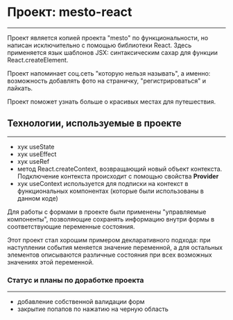 # Проект: mesto-react
------  
Проект является копией проекта "mesto" по функциональности, но написан исключительно с помощью библиотеки React. 
Здесь применяется язык шаблонов JSX: синтаксическим сахар для функции React.createElement.

Проект напоминает соц.сеть "которую нельзя называть", а именно: возможность добавлять фото на страничку, "регистрироваться" и лайкать.
     
Проект поможет узнать больше о красивых местах для путешествия.  

## Технологии, используемые в проекте  
------  

* хук useState
* хук useEffect
* хук useRef
* метод React.createContext, возвращающий новый объект контекста. Подключение контекста происходит с помощью свойства <b>Provider</b>
* хук useContext используется для подписки на контекст в функциональных компонентах (которые были использованы в данном коде)

Для работы с формами в проекте были применены "управляемые компоненты", позволяющие сохранять информацию внутри формы в соответствующие переменные состояния.

Этот проект стал хорошим примером декларативного подхода: при наступлении события меняется значение переменной, а для остальных элементов описываются различные состояния при всех возможных значениях этой переменной.

### Статус и планы по доработке проекта
------

* добавление собственной валидации форм
* закрытие попапов по нажатию на черную область

